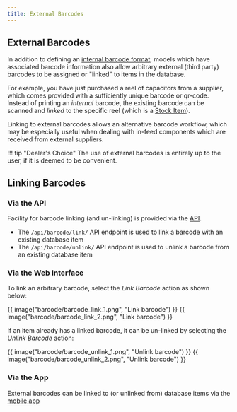 ```yaml
---
title: External Barcodes
---
```


## External Barcodes

In addition to defining an [internal barcode format](./internal.md), models which have associated barcode information also allow arbitrary external (third party) barcodes to be assigned or "linked" to items in the database.

For example, you have just purchased a reel of capacitors from a supplier, which comes provided with a sufficiently unique barcode or qr-code. Instead of printing an *internal* barcode, the existing barcode can be scanned and *linked* to the specific reel (which is a [Stock Item](../stock/index.md#stock-item)).

Linking to external barcodes allows an alternative barcode workflow, which may be especially useful when dealing with in-feed components which are received from external suppliers.

!!! tip "Dealer's Choice"
    The use of external barcodes is entirely up to the user, if it is deemed to be convenient.

## Linking Barcodes

### Via the API

Facility for barcode linking (and un-linking) is provided via the [API](../api/index.md).

- The `/api/barcode/link/` API endpoint is used to link a barcode with an existing database item
- The `/api/barcode/unlink/` API endpoint is used to unlink a barcode from an existing database item

### Via the Web Interface

To link an arbitrary barcode, select the *Link Barcode* action as shown below:

{{ image("barcode/barcode_link_1.png", "Link barcode") }}
{{ image("barcode/barcode_link_2.png", "Link barcode") }}

If an item already has a linked barcode, it can be un-linked by selecting the *Unlink Barcode* action:

{{ image("barcode/barcode_unlink_1.png", "Unlink barcode") }}
{{ image("barcode/barcode_unlink_2.png", "Unlink barcode") }}

### Via the App

External barcodes can be linked to (or unlinked from) database items via the [mobile app](../app/barcode.md)
